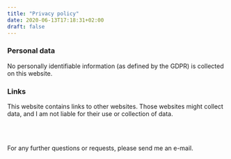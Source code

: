 ```yaml
---
title: "Privacy policy"
date: 2020-06-13T17:18:31+02:00
draft: false
---
```


### Personal data
No personally identifiable information (as defined by the GDPR) is collected on this website.

### Links
This website contains links to other websites. Those websites might collect data, and I am not liable for their use or collection of data.

<br><br>

For any further questions or requests, please send me an e-mail.